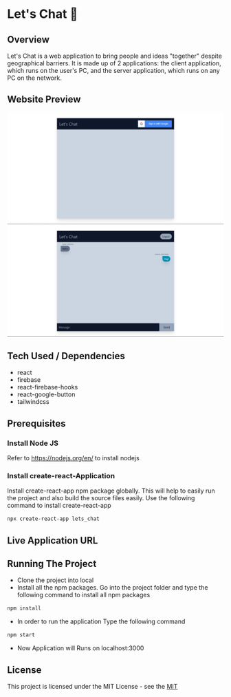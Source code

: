 # Let's Chat 💬

## Overview
Let's Chat is a web application to bring people and ideas "together" despite geographical barriers. It is made up of 2 applications: the client application, which runs on the user's PC, and the server application, which runs on any PC on the network.


## Website Preview
![image](./public/Screenshot/Screenshot-1.png)
![image](./public/Screenshot/Screenshot-2.png)


## Tech Used / Dependencies

- react 
- firebase
- react-firebase-hooks
- react-google-button
- tailwindcss


## Prerequisites

### Install Node JS

Refer to https://nodejs.org/en/ to install nodejs

### Install create-react-Application

Install create-react-app npm package globally. This will help to easily run the project and also build the source files easily. Use the following command to install create-react-app

```bash
npx create-react-app lets_chat
```


## Live Application URL


## Running The Project
- Clone the project into local
- Install all the npm packages. Go into the project folder and type the following command to install all npm packages
```bash
npm install
```
- In order to run the application Type the following command
```bash
npm start
```
- Now Application will Runs on localhost:3000


## License
This project is licensed under the MIT License - see the [MIT](./LICENSE.md)
